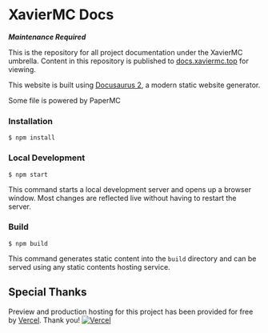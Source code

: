 # XavierMC Docs

***Maintenance Required***

This is the repository for all project documentation under the XavierMC umbrella.
Content in this repository is published to [docs.xaviermc.top](https://docs.xaviermc.top) for viewing.

This website is built using [Docusaurus 2](https://docusaurus.io/), a modern static website generator.

Some file is powered by PaperMC

### Installation

```
$ npm install
```

### Local Development

```
$ npm start
```

This command starts a local development server and opens up a browser window. Most changes are reflected live without having to restart the server.

### Build

```
$ npm build
```

This command generates static content into the `build` directory and can be served using any static contents hosting service.

## Special Thanks

[vercel]: https://vercel.com?utm_source=leavesmc&utm_campaign=oss

Preview and production hosting for this project has been provided for free by [Vercel]. Thank you!
[![Vercel](https://www.datocms-assets.com/31049/1618983297-powered-by-vercel.svg)][vercel]
